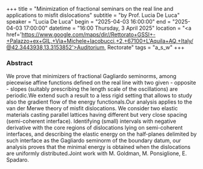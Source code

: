 +++
title = "Minimization of fractional seminars on the real line and applications to misfit dislocations"
subtitle = "by Prof. Lucia De Luca"
speaker = "Lucia De Luca"
begin = "2025-04-03 16:00:00"
end = "2025-04-03 17:00:00"
datetime = "16:00 Thursday, 3 April 2025"
location = "<a href='https://www.google.com/maps/dir//Rettorato+GSSI+-+Palazzo+ex+GIL,+Via+Michele+Iacobucci,+2,+67100+L'Aquila+AQ,+Italy/@42.3443938,13.3153852'>Auditorium, Rectorate</a>"
tags = "a_s_w"
+++

### Abstract
We prove that minimizers of fractional Gagliardo seminorms, among piecewise affine functions defined on the real line with two given - opposite - slopes  (suitably  prescribing the  length scale of the oscillations) are  periodic.We extend such a result to a less rigid setting that allows to study also the gradient flow of the energy functionals.Our analysis applies to the van der Merwe theory of  misfit dislocations. We consider two elastic materials casting parallel lattices having different but very close spacing (semi-coherent interface). Identifying (small) intervals with negative derivative with the core regions of dislocations lying on semi-coherent interfaces, and describing the elastic energy on the half-planes delimited by such interface as the Gagliardo seminorm of the boundary datum, our analysis proves that the minimal energy is obtained when the dislocations are uniformly distributed.Joint work with M. Goldman, M. Ponsiglione, E. Spadaro.
